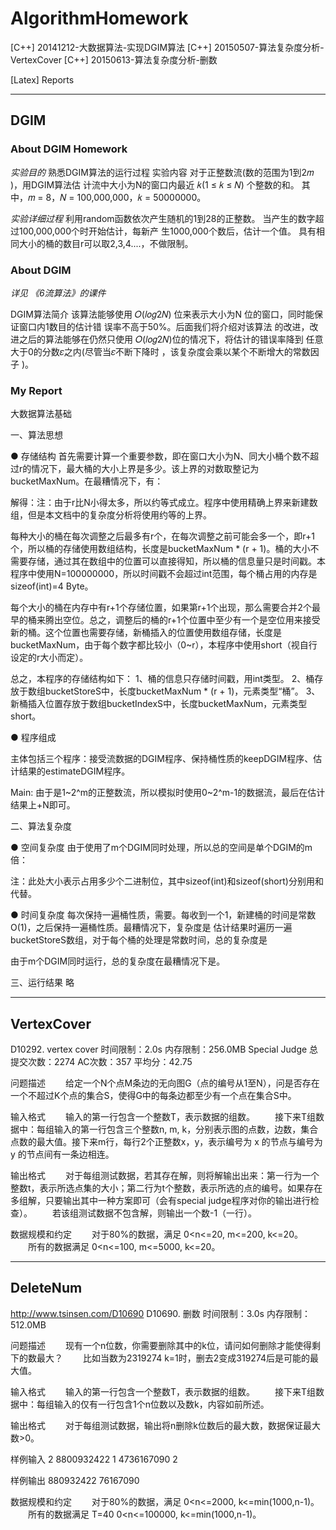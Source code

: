 ﻿# AlgorithmHomework

[C++] 20141212-大数据算法-实现DGIM算法
[C++] 20150507-算法复杂度分析-VertexCover
[C++] 20150613-算法复杂度分析-删数

[Latex] Reports



***
## DGIM

### About DGIM Homework

*实验目的*
熟悉DGIM算法的运行过程 实验内容
对于正整数流(数的范围为1到2𝑚 )，用DGIM算法估 计流中大小为N的窗口内最近 𝑘(1 ≤ 𝑘 ≤ 𝑁) 个整数的和。
其中，𝑚 = 8，𝑁 = 100,000,000，𝑘 = 50000000。

*实验详细过程*
利用random函数依次产生随机的1到28的正整数。 当产生的数字超过100,000,000个时开始估计，每新产
生1000,000个数后，估计一个值。 具有相同大小的桶的数目r可以取2,3,4....，不做限制。



### About DGIM
*详见 《6流算法》的课件*

DGIM算法简介
该算法能够使用 𝑂(𝑙𝑜𝑔2𝑁) 位来表示大小为N 位的窗口，同时能保证窗口内1数目的估计错 误率不高于50%。后面我们将介绍对该算法 的改进，改进之后的算法能够在仍然只使用 𝑂(𝑙𝑜𝑔2𝑁)位的情况下，将估计的错误率降到 任意大于0的分数𝜀之内(尽管当𝜀不断下降时 ，该复杂度会乘以某个不断增大的常数因子 )。

### My Report

大数据算法基础

一、算法思想

● 存储结构
首先需要计算一个重要参数，即在窗口大小为N、同大小桶个数不超过r的情况下，最大桶的大小上界是多少。该上界的对数取整记为bucketMaxNum。在最糟情况下，有：
 
解得：注：由于r比N小得太多，所以约等式成立。程序中使用精确上界来新建数组，但是本文档中的复杂度分析将使用约等的上界。
 
每种大小的桶在每次调整之后最多有r个，在每次调整之前可能会多一个，即r+1个，所以桶的存储使用数组结构，长度是bucketMaxNum * (r + 1)。桶的大小不需要存储，通过其在数组中的位置可以直接得知，所以桶的信息量只是时间戳。本程序中使用N=100000000，所以时间戳不会超过int范围，每个桶占用的内存是sizeof(int)=4 Byte。
 
每个大小的桶在内存中有r+1个存储位置，如果第r+1个出现，那么需要合并2个最早的桶来腾出空位。总之，调整后的桶的r+1个位置中至少有一个是空位用来接受新的桶。这个位置也需要存储，新桶插入的位置使用数组存储，长度是bucketMaxNum，由于每个数字都比较小（0~r），本程序中使用short（视自行设定的r大小而定）。
 
总之，本程序的存储结构如下：
1、桶的信息只存储时间戳，用int类型。
2、桶存放于数组bucketStoreS中，长度bucketMaxNum * (r + 1)，元素类型“桶”。
3、新桶插入位置存放于数组bucketIndexS中，长度bucketMaxNum，元素类型short。
 
● 程序组成

主体包括三个程序：接受流数据的DGIM程序、保持桶性质的keepDGIM程序、估计结果的estimateDGIM程序。

Main:
由于是1~2^m的正整数流，所以模拟时使用0~2^m-1的数据流，最后在估计结果上+N即可。

二、算法复杂度

● 空间复杂度
由于使用了m个DGIM同时处理，所以总的空间是单个DGIM的m倍：

注：此处大小表示占用多少个二进制位，其中sizeof(int)和sizeof(short)分别用和代替。

● 时间复杂度
每次保持一遍桶性质，需要。每收到一个1，新建桶的时间是常数O(1)，之后保持一遍桶性质。最糟情况下，复杂度是
估计结果时遍历一遍bucketStoreS数组，对于每个桶的处理是常数时间，总的复杂度是

由于m个DGIM同时运行，总的复杂度在最糟情况下是。

三、运行结果
略


***
## VertexCover

D10292. vertex cover
时间限制：2.0s   内存限制：256.0MB   Special Judge
总提交次数：2274   AC次数：357   平均分：42.75

问题描述
　　给定一个N个点M条边的无向图G（点的编号从1至N），问是否存在一个不超过K个点的集合S，使得G中的每条边都至少有一个点在集合S中。

输入格式
　　输入的第一行包含一个整数T，表示数据的组数。
　　接下来T组数据中：每组输入的第一行包含三个整数n, m, k，分别表示图的点数，边数，集合点数的最大值。接下来m行，每行2个正整数x，y，表示编号为 x 的节点与编号为 y 的节点间有一条边相连。


输出格式
　　对于每组测试数据，若其存在解，则将解输出出来：第一行为一个整数t，表示所选点集的大小；第二行为t个整数，表示所选的点的编号。如果存在多组解，只要输出其中一种方案即可（会有special judge程序对你的输出进行检查）。
　　若该组测试数据不包含解，则输出一个数-1（一行）。


数据规模和约定
　　对于80%的数据，满足 0<n<=20, m<=200, k<=20。
　　所有的数据满足 0<n<=100, m<=5000, k<=20。



***
## DeleteNum

http://www.tsinsen.com/D10690
D10690. 删数
时间限制：3.0s   内存限制：512.0MB  

问题描述
　　现有一个n位数，你需要删除其中的k位，请问如何删除才能使得剩下的数最大？
　　比如当数为2319274 k=1时，删去2变成319274后是可能的最大值。

输入格式
　　输入的第一行包含一个整数T，表示数据的组数。
　　接下来T组数据中：每组输入的仅有一行包含1个n位数以及数k，内容如前所述。

输出格式
　　对于每组测试数据，输出将n删除k位数后的最大数，数据保证最大数>0。

样例输入
2
8800932422 1
4736167090 2

样例输出
880932422
76167090

数据规模和约定
　　对于80%的数据，满足 0<n<=2000, k<=min(1000,n-1)。
　　所有的数据满足 T=40 0<n<=100000, k<=min(1000,n-1)。



